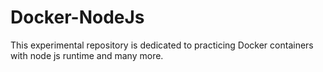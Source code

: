 # Docker-NodeJs
This experimental repository is dedicated to practicing Docker containers with node js runtime and many more.
